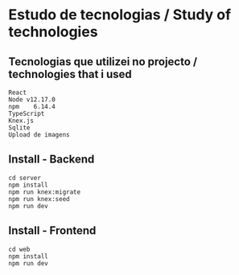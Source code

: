 # Estudo de tecnologias / Study of technologies
## Tecnologias que utilizei no projecto / technologies that i used
```
React
Node v12.17.0
npm    6.14.4
TypeScript                      
Knex.js                         
Sqlite
Upload de imagens
```

## Install - Backend
```
cd server
npm install         
npm run knex:migrate
npm run knex:seed
npm run dev
```

## Install - Frontend
```
cd web
npm install
npm run dev
```



